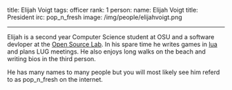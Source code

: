 title: Elijah Voigt
tags: officer
rank: 1 
person:
    name: Elijah Voigt
    title: President
    irc: pop_n_fresh
    image: /img/people/elijahvoigt.png

---

Elijah is a second year Computer Science student at OSU and a software devloper
at the [Open Source Lab][osl]. In his spare time he writes games in [lua][lua] 
and plans LUG meetings. He also enjoys long walks on the beach and writing 
bios in the third person. 

He has many names to many people but you will most likely see him referd to as
pop_n_fresh on the internet.

[osl]: http://osuosl.org/
[lua]: http://www.love2d.org/
